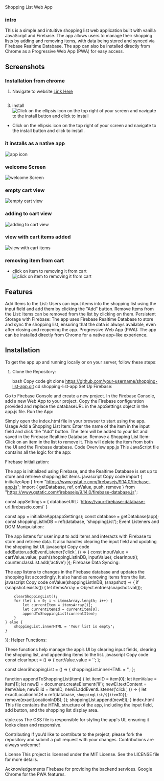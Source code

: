 Shopping List Web App

### intro
This is a simple and intuitive shopping list web application built with vanilla JavaScript and Firebase. The app allows users to manage their shopping lists by adding and removing items, with data being stored and synced via Firebase Realtime Database. The app can also be installed directly from Chrome as a Progressive Web App (PWA) for easy access.

## Screenshots

### Installation from chrome

1. Navigate to website
   [Link Here]([URL](https://kelly-shopping-list.netlify.app/))

##

3. install
![Click on the ellipsis icon on the top right of your screen and navigate to the install button and click to install](assets/installing-fron-chrom.jpg)
- Click on the ellipsis icon on the top right of your screen and navigate to the install button and click to install.

### it installs as a native app
![app icon](assets/app-icon.jpg)

### welcome Screen
![welcome Screen](assets/welcome-screen.jpg)

### empty cart view
![empty cart view](assets/empty-cart.jpg)

### adding to cart view
![adding to cart view](assets/add-to-cart.jpg)

### view with cart items added
![view with cart items](assets/cart-items.jpg)


### removing item from cart
- click on item to removing it from cart
![click on item to removing it from cart](assets/cart-items-removed.jpg)

## Features
  Add Items to the List: Users can input items into the shopping list using the input field and add them by clicking the "Add" button.
  Remove Items from the List: Items can be removed from the list by clicking on them.
  Persistent Storage with Firebase: The app uses Firebase Realtime Database to store and sync the shopping list, ensuring that the data is always available, even after closing and reopening the app.
  Progressive Web App (PWA): The app can be installed directly from Chrome for a native app-like experience.
## Installation
  To get the app up and running locally or on your server, follow these steps:

1. Clone the Repository:

    bash
    Copy code
    git clone https://github.com/your-username/shopping-list-app.git
    cd shopping-list-app
    Set Up Firebase:

Go to Firebase Console and create a new project.
In the Firebase Console, add a new Web App to your project.
Copy the Firebase configuration provided and replace the databaseURL in the appSettings object in the app.js file.
Run the App:

Simply open the index.html file in your browser to start using the app.
Usage
Add a Shopping List Item: Enter the name of the item in the input field and click the "Add" button. The item will be added to your list and saved in the Firebase Realtime Database.
Remove a Shopping List Item: Click on an item in the list to remove it. This will delete the item from both the UI and the Firebase database.
Code Overview
app.js
This JavaScript file contains all the logic for the app:

Firebase Initialization:

The app is initialized using Firebase, and the Realtime Database is set up to store and retrieve shopping list items.
javascript
Copy code
import { initializeApp } from "https://www.gstatic.com/firebasejs/9.14.0/firebase-app.js";
import { getDatabase, ref, onValue, push, remove } from "https://www.gstatic.com/firebasejs/9.14.0/firebase-database.js";

const appSettings = {
    databaseURL: 'https://your-firebase-database-url.firebaseio.com/'
}

const app = initializeApp(appSettings);
const database = getDatabase(app);
const shoppingListInDB = ref(database, 'shoppingList');
Event Listeners and DOM Manipulation:

The app listens for user input to add items and interacts with Firebase to store and retrieve data. It also handles clearing the input field and updating the shopping list UI.
javascript
Copy code
addButton.addEventListener('click', () => {
    const inputValue = cartValue.value;
    push(shoppingListInDB, inputValue);
    clearInput();
    counter.classList.add('active')
});
Firebase Data Syncing:

The app listens to changes in the Firebase database and updates the shopping list accordingly. It also handles removing items from the list.
javascript
Copy code
onValue(shoppingListInDB, (snapshot) => {
    if (snapshot.exists()) {
        let itemsArray = Object.entries(snapshot.val());

        clearShoppingList();
        for (let i = 0; i < itemsArray.length; i++) {
            let currentItem = itemsArray[i];
            let currentItemId = currentItem[0];
            appendToShoppingList(currentItem);
        }
    } else {
        shoppingList.innerHTML = 'Your list is empty';
    }
});
Helper Functions:

These functions help manage the app’s UI by clearing input fields, clearing the shopping list, and appending items to the list.
javascript
Copy code
const clearInput = () => {
    cartValue.value = '';
};

const clearShoppingList = () => {
    shoppingList.innerHTML = '';
};

function appendToShoppingList(item) {
    let itemID = item[0];
    let itemValue = item[1];
    let newEl = document.createElement('li');
    newEl.textContent = itemValue;
    newEl.id = itemID;
    newEl.addEventListener('click', () => {
        let exactLocationInDB = ref(database, `shoppingList/${itemID}`);
        remove(exactLocationInDB);
    });
    shoppingList.append(newEl);
}
index.html
This file contains the HTML structure of the app, including the input field, add button, and the shopping list display area.

style.css
The CSS file is responsible for styling the app's UI, ensuring it looks clean and responsive.

Contributing
If you’d like to contribute to the project, please fork the repository and submit a pull request with your changes. Contributions are always welcome!

License
This project is licensed under the MIT License. See the LICENSE file for more details.

Acknowledgements
Firebase for providing the backend services.
Google Chrome for the PWA features.
